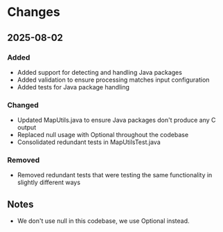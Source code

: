 # Changes

## 2025-08-02

### Added
- Added support for detecting and handling Java packages
- Added validation to ensure processing matches input configuration
- Added tests for Java package handling

### Changed
- Updated MapUtils.java to ensure Java packages don't produce any C output
- Replaced null usage with Optional throughout the codebase
- Consolidated redundant tests in MapUtilsTest.java

### Removed
- Removed redundant tests that were testing the same functionality in slightly different ways

## Notes
- We don't use null in this codebase, we use Optional instead.